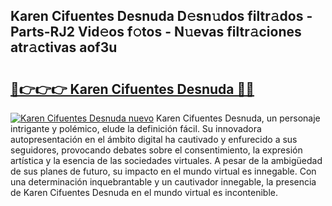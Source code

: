 ## Karen Cifuentes Desnuda D𝚎sn𝚞dos filtr𝚊dos - Parts-RJ2 Vid𝚎os f𝚘tos - N𝚞evas filtr𝚊ciones atr𝚊ctivas aof3u

# <h2><a href="http://mb1acr.tromn.icu/?c=Karen+Cifuentes+Desnuda">🔗👉👉👉 Karen Cifuentes Desnuda 🔗🔗</a></h2>

[![Karen Cifuentes Desnuda nuevo](https://i.imgur.com/pEAQMta.gif)](http://mb1acr.tromn.icu/?c=Karen+Cifuentes+Desnuda)
Karen Cifuentes Desnuda, un personaje intrigante y polémico, elude la definición fácil. Su innovadora autopresentación en el ámbito digital ha cautivado y enfurecido a sus seguidores, provocando debates sobre el consentimiento, la expresión artística y la esencia de las sociedades virtuales. A pesar de la ambigüedad de sus planes de futuro, su impacto en el mundo virtual es innegable. Con una determinación inquebrantable y un cautivador innegable, la presencia de Karen Cifuentes Desnuda en el mundo virtual es incontenible.
